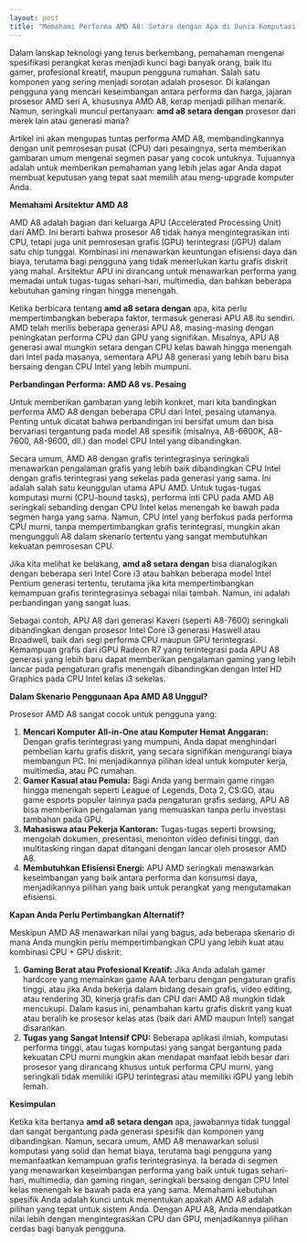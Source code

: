```yaml
---
layout: post
title: "Memahami Performa AMD A8: Setara dengan Apa di Dunia Komputasi?"
---
```


Dalam lanskap teknologi yang terus berkembang, pemahaman mengenai spesifikasi perangkat keras menjadi kunci bagi banyak orang, baik itu gamer, profesional kreatif, maupun pengguna rumahan. Salah satu komponen yang sering menjadi sorotan adalah prosesor. Di kalangan pengguna yang mencari keseimbangan antara performa dan harga, jajaran prosesor AMD seri A, khususnya AMD A8, kerap menjadi pilihan menarik. Namun, seringkali muncul pertanyaan: **amd a8 setara dengan** prosesor dari merek lain atau generasi mana?

Artikel ini akan mengupas tuntas performa AMD A8, membandingkannya dengan unit pemrosesan pusat (CPU) dari pesaingnya, serta memberikan gambaran umum mengenai segmen pasar yang cocok untuknya. Tujuannya adalah untuk memberikan pemahaman yang lebih jelas agar Anda dapat membuat keputusan yang tepat saat memilih atau meng-upgrade komputer Anda.

**Memahami Arsitektur AMD A8**

AMD A8 adalah bagian dari keluarga APU (Accelerated Processing Unit) dari AMD. Ini berarti bahwa prosesor A8 tidak hanya mengintegrasikan inti CPU, tetapi juga unit pemrosesan grafis (GPU) terintegrasi (iGPU) dalam satu chip tunggal. Kombinasi ini menawarkan keuntungan efisiensi daya dan biaya, terutama bagi pengguna yang tidak memerlukan kartu grafis diskrit yang mahal. Arsitektur APU ini dirancang untuk menawarkan performa yang memadai untuk tugas-tugas sehari-hari, multimedia, dan bahkan beberapa kebutuhan gaming ringan hingga menengah.

Ketika berbicara tentang **amd a8 setara dengan** apa, kita perlu mempertimbangkan beberapa faktor, termasuk generasi APU A8 itu sendiri. AMD telah merilis beberapa generasi APU A8, masing-masing dengan peningkatan performa CPU dan GPU yang signifikan. Misalnya, APU A8 generasi awal mungkin setara dengan CPU kelas bawah hingga menengah dari Intel pada masanya, sementara APU A8 generasi yang lebih baru bisa bersaing dengan CPU Intel yang lebih mumpuni.

**Perbandingan Performa: AMD A8 vs. Pesaing**

Untuk memberikan gambaran yang lebih konkret, mari kita bandingkan performa AMD A8 dengan beberapa CPU dari Intel, pesaing utamanya. Penting untuk dicatat bahwa perbandingan ini bersifat umum dan bisa bervariasi tergantung pada model A8 spesifik (misalnya, A8-6600K, A8-7600, A8-9600, dll.) dan model CPU Intel yang dibandingkan.

Secara umum, AMD A8 dengan grafis terintegrasinya seringkali menawarkan pengalaman grafis yang lebih baik dibandingkan CPU Intel dengan grafis terintegrasi yang sekelas pada generasi yang sama. Ini adalah salah satu keunggulan utama APU AMD. Untuk tugas-tugas komputasi murni (CPU-bound tasks), performa inti CPU pada AMD A8 seringkali sebanding dengan CPU Intel kelas menengah ke bawah pada segmen harga yang sama. Namun, CPU Intel yang berfokus pada performa CPU murni, tanpa mempertimbangkan grafis terintegrasi, mungkin akan mengungguli A8 dalam skenario tertentu yang sangat membutuhkan kekuatan pemrosesan CPU.

Jika kita melihat ke belakang, **amd a8 setara dengan** bisa dianalogikan dengan beberapa seri Intel Core i3 atau bahkan beberapa model Intel Pentium generasi tertentu, terutama jika kita mempertimbangkan kemampuan grafis terintegrasinya sebagai nilai tambah. Namun, ini adalah perbandingan yang sangat luas.

Sebagai contoh, APU A8 dari generasi Kaveri (seperti A8-7600) seringkali dibandingkan dengan prosesor Intel Core i3 generasi Haswell atau Broadwell, baik dari segi performa CPU maupun GPU terintegrasi. Kemampuan grafis dari iGPU Radeon R7 yang terintegrasi pada APU A8 generasi yang lebih baru dapat memberikan pengalaman gaming yang lebih lancar pada pengaturan grafis menengah dibandingkan dengan Intel HD Graphics pada CPU Intel kelas i3 sekelas.

**Dalam Skenario Penggunaan Apa AMD A8 Unggul?**

Prosesor AMD A8 sangat cocok untuk pengguna yang:

1.  **Mencari Komputer All-in-One atau Komputer Hemat Anggaran:** Dengan grafis terintegrasi yang mumpuni, Anda dapat menghindari pembelian kartu grafis diskrit, yang secara signifikan mengurangi biaya membangun PC. Ini menjadikannya pilihan ideal untuk komputer kerja, multimedia, atau PC rumahan.
2.  **Gamer Kasual atau Pemula:** Bagi Anda yang bermain game ringan hingga menengah seperti League of Legends, Dota 2, CS:GO, atau game esports populer lainnya pada pengaturan grafis sedang, APU A8 bisa memberikan pengalaman yang memuaskan tanpa perlu investasi tambahan pada GPU.
3.  **Mahasiswa atau Pekerja Kantoran:** Tugas-tugas seperti browsing, mengolah dokumen, presentasi, menonton video definisi tinggi, dan multitasking ringan dapat ditangani dengan lancar oleh prosesor AMD A8.
4.  **Membutuhkan Efisiensi Energi:** APU AMD seringkali menawarkan keseimbangan yang baik antara performa dan konsumsi daya, menjadikannya pilihan yang baik untuk perangkat yang mengutamakan efisiensi.

**Kapan Anda Perlu Pertimbangkan Alternatif?**

Meskipun AMD A8 menawarkan nilai yang bagus, ada beberapa skenario di mana Anda mungkin perlu mempertimbangkan CPU yang lebih kuat atau kombinasi CPU + GPU diskrit:

1.  **Gaming Berat atau Profesional Kreatif:** Jika Anda adalah gamer hardcore yang memainkan game AAA terbaru dengan pengaturan grafis tinggi, atau jika Anda bekerja dalam bidang desain grafis, video editing, atau rendering 3D, kinerja grafis dan CPU dari AMD A8 mungkin tidak mencukupi. Dalam kasus ini, penambahan kartu grafis diskrit yang kuat atau beralih ke prosesor kelas atas (baik dari AMD maupun Intel) sangat disarankan.
2.  **Tugas yang Sangat Intensif CPU:** Beberapa aplikasi ilmiah, komputasi performa tinggi, atau tugas komputasi yang sangat bergantung pada kekuatan CPU murni mungkin akan mendapat manfaat lebih besar dari prosesor yang dirancang khusus untuk performa CPU murni, yang seringkali tidak memiliki iGPU terintegrasi atau memiliki iGPU yang lebih lemah.

**Kesimpulan**

Ketika kita bertanya **amd a8 setara dengan** apa, jawabannya tidak tunggal dan sangat bergantung pada generasi spesifik dan komponen yang dibandingkan. Namun, secara umum, AMD A8 menawarkan solusi komputasi yang solid dan hemat biaya, terutama bagi pengguna yang memanfaatkan kemampuan grafis terintegrasinya. Ia berada di segmen yang menawarkan keseimbangan performa yang baik untuk tugas sehari-hari, multimedia, dan gaming ringan, seringkali bersaing dengan CPU Intel kelas menengah ke bawah pada era yang sama. Memahami kebutuhan spesifik Anda adalah kunci untuk menentukan apakah AMD A8 adalah pilihan yang tepat untuk sistem Anda. Dengan APU A8, Anda mendapatkan nilai lebih dengan mengintegrasikan CPU dan GPU, menjadikannya pilihan cerdas bagi banyak pengguna.
